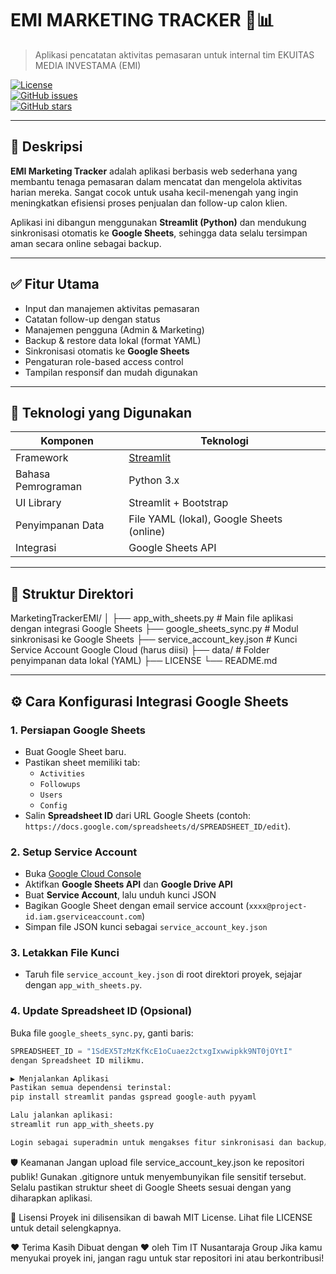 # EMI MARKETING TRACKER 💼📊  
> Aplikasi pencatatan aktivitas pemasaran untuk internal tim EKUITAS MEDIA INVESTAMA (EMI)

[![License](https://img.shields.io/badge/license-MIT-blue.svg)](LICENSE)   
[![GitHub issues](https://img.shields.io/github/issues/nusantaraja/MarketingTrackerEMI)](https://github.com/nusantaraja/MarketingTrackerEMI/issues)   
[![GitHub stars](https://img.shields.io/github/stars/nusantaraja/MarketingTrackerEMI?style=social)](https://github.com/nusantaraja/MarketingTrackerEMI)

---

## 🎯 Deskripsi 

**EMI Marketing Tracker** adalah aplikasi berbasis web sederhana yang membantu tenaga pemasaran dalam mencatat dan mengelola aktivitas harian mereka. Sangat cocok untuk usaha kecil-menengah yang ingin meningkatkan efisiensi proses penjualan dan follow-up calon klien.

Aplikasi ini dibangun menggunakan **Streamlit (Python)** dan mendukung sinkronisasi otomatis ke **Google Sheets**, sehingga data selalu tersimpan aman secara online sebagai backup.

---

## ✅ Fitur Utama

- Input dan manajemen aktivitas pemasaran  
- Catatan follow-up dengan status  
- Manajemen pengguna (Admin & Marketing)  
- Backup & restore data lokal (format YAML)  
- Sinkronisasi otomatis ke **Google Sheets**  
- Pengaturan role-based access control  
- Tampilan responsif dan mudah digunakan  

---

## 🔧 Teknologi yang Digunakan

| Komponen        | Teknologi                |
|----------------|--------------------------|
| Framework      | [Streamlit](https://streamlit.io)  |
| Bahasa Pemrograman | Python 3.x              |
| UI Library     | Streamlit + Bootstrap    |
| Penyimpanan Data | File YAML (lokal), Google Sheets (online) |
| Integrasi      | Google Sheets API        |

---

## 📁 Struktur Direktori
MarketingTrackerEMI/
│
├── app_with_sheets.py # Main file aplikasi dengan integrasi Google Sheets
├── google_sheets_sync.py # Modul sinkronisasi ke Google Sheets
├── service_account_key.json # Kunci Service Account Google Cloud (harus diisi)
├── data/ # Folder penyimpanan data lokal (YAML)
├── LICENSE
└── README.md

---

## ⚙️ Cara Konfigurasi Integrasi Google Sheets

### 1. Persiapan Google Sheets

- Buat Google Sheet baru.
- Pastikan sheet memiliki tab:
  - `Activities`
  - `Followups`
  - `Users`
  - `Config`
- Salin **Spreadsheet ID** dari URL Google Sheets (contoh: `https://docs.google.com/spreadsheets/d/SPREADSHEET_ID/edit`). 

### 2. Setup Service Account

- Buka [Google Cloud Console](https://console.cloud.google.com/) 
- Aktifkan **Google Sheets API** dan **Google Drive API**
- Buat **Service Account**, lalu unduh kunci JSON
- Bagikan Google Sheet dengan email service account (`xxxx@project-id.iam.gserviceaccount.com`)
- Simpan file JSON kunci sebagai `service_account_key.json`

### 3. Letakkan File Kunci

- Taruh file `service_account_key.json` di root direktori proyek, sejajar dengan `app_with_sheets.py`.

### 4. Update Spreadsheet ID (Opsional)

Buka file `google_sheets_sync.py`, ganti baris:

```python
SPREADSHEET_ID = "1SdEX5TzMzKfKcE1oCuaez2ctxgIxwwipkk9NT0jOYtI"
dengan Spreadsheet ID milikmu.

▶️ Menjalankan Aplikasi
Pastikan semua dependensi terinstal:
pip install streamlit pandas gspread google-auth pyyaml

Lalu jalankan aplikasi:
streamlit run app_with_sheets.py

Login sebagai superadmin untuk mengakses fitur sinkronisasi dan backup/restore.
```

🛡️ Keamanan
Jangan upload file service_account_key.json ke repositori publik!
Gunakan .gitignore untuk menyembunyikan file sensitif tersebut.
Selalu pastikan struktur sheet di Google Sheets sesuai dengan yang diharapkan aplikasi.

📄 Lisensi
Proyek ini dilisensikan di bawah MIT License. Lihat file LICENSE untuk detail selengkapnya.

❤️ Terima Kasih
Dibuat dengan ❤️ oleh Tim IT Nusantaraja Group
Jika kamu menyukai proyek ini, jangan ragu untuk star repositori ini atau berkontribusi!